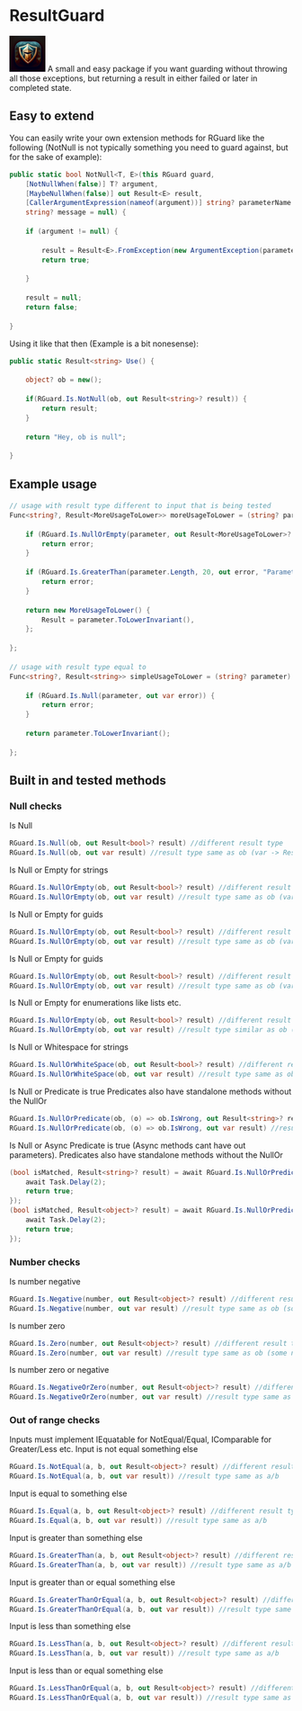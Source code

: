 # ResultGuard
<img src="https://github.com/MarvinDrude/ResultGuard/blob/master/ResultGuard/Resources/icon.png" width="64" height="64">
A small and easy package if you want guarding without throwing all those exceptions, but returning a result in either failed or later in completed state.

## Easy to extend
You can easily write your own extension methods for RGuard like the following (NotNull is not typically something you need to guard against, but for the sake of example):
```csharp
public static bool NotNull<T, E>(this RGuard guard,
    [NotNullWhen(false)] T? argument,
    [MaybeNullWhen(false)] out Result<E> result,
    [CallerArgumentExpression(nameof(argument))] string? parameterName = null,
    string? message = null) {

    if (argument != null) {

        result = Result<E>.FromException(new ArgumentException(parameterName, message));
        return true;

    }

    result = null;
    return false;

}
```

Using it like that then (Example is a bit nonesense):
```csharp
public static Result<string> Use() {

    object? ob = new();

    if(RGuard.Is.NotNull(ob, out Result<string>? result)) {
        return result;
    }

    return "Hey, ob is null";

}
```

## Example usage
```csharp
// usage with result type different to input that is being tested
Func<string?, Result<MoreUsageToLower>> moreUsageToLower = (string? parameter) => {

    if (RGuard.Is.NullOrEmpty(parameter, out Result<MoreUsageToLower>? error)) {
        return error;
    }

    if (RGuard.Is.GreaterThan(parameter.Length, 20, out error, "ParameterName", "Parameter is longer than 20 characters.")) {
        return error;
    }

    return new MoreUsageToLower() {
        Result = parameter.ToLowerInvariant(),
    };

};

// usage with result type equal to 
Func<string?, Result<string>> simpleUsageToLower = (string? parameter) => {

    if (RGuard.Is.Null(parameter, out var error)) {
        return error;
    }

    return parameter.ToLowerInvariant();

};
```

## Built in and tested methods
### Null checks
Is Null
```csharp
RGuard.Is.Null(ob, out Result<bool>? result) //different result type
RGuard.Is.Null(ob, out var result) //result type same as ob (var -> Result<object>? if ob was object)
```
Is Null or Empty for strings
```csharp
RGuard.Is.NullOrEmpty(ob, out Result<bool>? result) //different result type
RGuard.Is.NullOrEmpty(ob, out var result) //result type same as ob (var -> Result<string>? if ob is string)
```
Is Null or Empty for guids
```csharp
RGuard.Is.NullOrEmpty(ob, out Result<bool>? result) //different result type
RGuard.Is.NullOrEmpty(ob, out var result) //result type same as ob (var -> Result<Guid>? if ob is guid)
```
Is Null or Empty for guids
```csharp
RGuard.Is.NullOrEmpty(ob, out Result<bool>? result) //different result type
RGuard.Is.NullOrEmpty(ob, out var result) //result type same as ob (var -> Result<Guid>? if ob is guid)
```
Is Null or Empty for enumerations like lists etc.
```csharp
RGuard.Is.NullOrEmpty(ob, out Result<bool>? result) //different result type
RGuard.Is.NullOrEmpty(ob, out var result) //result type similar as ob (var -> Result<IEnumerable<T>>)
```
Is Null or Whitespace for strings
```csharp
RGuard.Is.NullOrWhiteSpace(ob, out Result<bool>? result) //different result type
RGuard.Is.NullOrWhiteSpace(ob, out var result) //result type same as ob
```
Is Null or Predicate is true
Predicates also have standalone methods without the NullOr
```csharp
RGuard.Is.NullOrPredicate(ob, (o) => ob.IsWrong, out Result<string>? result) //different result type
RGuard.Is.NullOrPredicate(ob, (o) => ob.IsWrong, out var result) //result type same as ob
```
Is Null or Async Predicate is true (Async methods cant have out parameters).
Predicates also have standalone methods without the NullOr
```csharp
(bool isMatched, Result<string>? result) = await RGuard.Is.NullOrPredicateAsync<object, string>(ob, async (o) => {
    await Task.Delay(2);
    return true;
});
(bool isMatched, Result<object>? result) = await RGuard.Is.NullOrPredicateAsync(ob, async (o) => {
    await Task.Delay(2);
    return true;
});
```
### Number checks
Is number negative
```csharp
RGuard.Is.Negative(number, out Result<object>? result) //different result type
RGuard.Is.Negative(number, out var result) //result type same as ob (some number type like long etc)
```
Is number zero
```csharp
RGuard.Is.Zero(number, out Result<object>? result) //different result type
RGuard.Is.Zero(number, out var result) //result type same as ob (some number type like long etc)
```
Is number zero or negative
```csharp
RGuard.Is.NegativeOrZero(number, out Result<object>? result) //different result type
RGuard.Is.NegativeOrZero(number, out var result) //result type same as ob (some number type like long etc)
```
### Out of range checks
Inputs must implement IEquatable<T> for NotEqual/Equal, IComparable<T> for Greater/Less etc.
Input is not equal something else
```csharp
RGuard.Is.NotEqual(a, b, out Result<object>? result) //different result type
RGuard.Is.NotEqual(a, b, out var result)) //result type same as a/b
```
Input is equal to something else
```csharp
RGuard.Is.Equal(a, b, out Result<object>? result) //different result type
RGuard.Is.Equal(a, b, out var result)) //result type same as a/b
```
Input is greater than something else
```csharp
RGuard.Is.GreaterThan(a, b, out Result<object>? result) //different result type
RGuard.Is.GreaterThan(a, b, out var result)) //result type same as a/b
```
Input is greater than or equal something else
```csharp
RGuard.Is.GreaterThanOrEqual(a, b, out Result<object>? result) //different result type
RGuard.Is.GreaterThanOrEqual(a, b, out var result)) //result type same as a/b
```
Input is less than something else
```csharp
RGuard.Is.LessThan(a, b, out Result<object>? result) //different result type
RGuard.Is.LessThan(a, b, out var result)) //result type same as a/b
```
Input is less than or equal something else
```csharp
RGuard.Is.LessThanOrEqual(a, b, out Result<object>? result) //different result type
RGuard.Is.LessThanOrEqual(a, b, out var result)) //result type same as a/b
```
